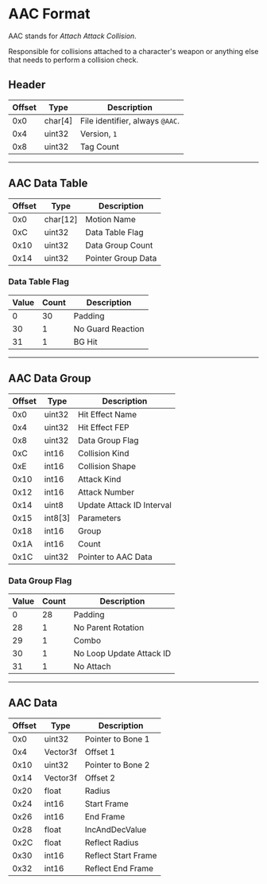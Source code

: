 # AAC Format

AAC stands for *Attach Attack Collision*.

Responsible for collisions attached to a character's weapon or anything else that needs to perform a collision check.

## Header

| Offset | Type  | Description
|--------|-------|------------
| 0x0     | char[4]   | File identifier, always `@AAC`.
| 0x4     | uint32   | Version, `1`
| 0x8     | uint32   | Tag Count

---
## AAC Data Table

| Offset | Type  | Description
|--------|-------|------------
| 0x0     | char[12]   | Motion Name
| 0xC     | uint32     | Data Table Flag
| 0x10    | uint32     | Data Group Count
| 0x14    | uint32     | Pointer Group Data

### Data Table Flag

| Value | Count  | Description
|--------|-------|------------
| 0      | 30  | Padding
| 30     | 1   | No Guard Reaction
| 31     | 1   | BG Hit
---
## AAC Data Group

| Offset | Type  | Description
|--------|-------|------------
| 0x0     | uint32   | Hit Effect Name
| 0x4     | uint32   | Hit Effect FEP
| 0x8     | uint32   | Data Group Flag
| 0xC     | int16    | Collision Kind
| 0xE     | int16    | Collision Shape
| 0x10    | int16    | Attack Kind
| 0x12    | int16    | Attack Number
| 0x14    | uint8    | Update Attack ID Interval
| 0x15    | int8[3]  | Parameters
| 0x18    | int16    | Group
| 0x1A    | int16    | Count
| 0x1C    | uint32   | Pointer to AAC Data

### Data Group Flag

| Value | Count  | Description
|--------|-------|------------
| 0      | 28  | Padding
| 28     | 1   | No Parent Rotation
| 29     | 1   | Combo
| 30     | 1   | No Loop Update Attack ID
| 31     | 1   | No Attach

---
## AAC Data

| Offset | Type  | Description
|--------|-------|------------
| 0x0     | uint32    | Pointer to Bone 1
| 0x4     | Vector3f  | Offset 1
| 0x10    | uint32    | Pointer to Bone 2
| 0x14    | Vector3f  | Offset 2
| 0x20    | float     | Radius
| 0x24    | int16     | Start Frame
| 0x26    | int16     | End Frame
| 0x28    | float     | IncAndDecValue
| 0x2C    | float     | Reflect Radius
| 0x30    | int16     | Reflect Start Frame
| 0x32    | int16     | Reflect End Frame